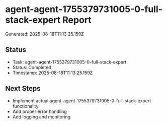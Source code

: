 # agent-agent-1755379731005-0-full-stack-expert Report

Generated: 2025-08-18T11:13:25.159Z

## Status
- Task: agent-agent-1755379731005-0-full-stack-expert
- Status: Completed
- Timestamp: 2025-08-18T11:13:25.159Z

## Next Steps
- Implement actual agent-agent-1755379731005-0-full-stack-expert functionality
- Add proper error handling
- Add logging and monitoring

